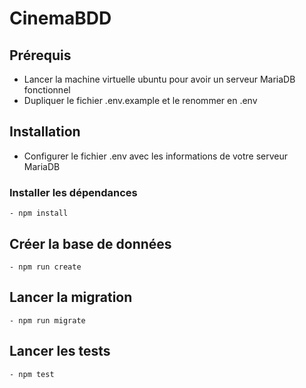 
# CinemaBDD

## Prérequis 

- Lancer la machine virtuelle ubuntu pour avoir un serveur MariaDB fonctionnel
- Dupliquer le fichier .env.example et le renommer en .env


## Installation

- Configurer le fichier .env avec les informations de votre serveur MariaDB

### Installer les dépendances
    - npm install

## Créer la base de données

    - npm run create
## Lancer la migration

    - npm run migrate

## Lancer les tests

    - npm test
